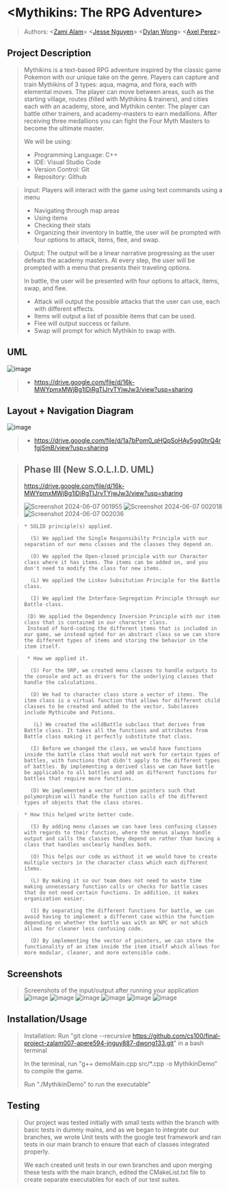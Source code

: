 # \<Mythikins: The RPG Adventure\>
 
 > Authors: \<[Zami Alam](https://github.com/zalam007)\>
 > \<[Jesse Nguyen](https://github.com/madjick1)\>
 > \<[Dylan Wong](https://github.com/dylanwong6605)\>
 > \<[Axel Perez](https://github.com/AxelPere)\>
 >
## Project Description
 > Mythikins is a text-based RPG adventure inspired by the classic game Pokemon with our unique take on the genre. Players can capture and train Mythikins of 3 types: aqua, magma, and flora, each with elemental moves. The player can move between areas, such as the starting 
 village, routes (filled with Mythikins & trainers), and cities each with an academy, store, and Mythikin center. The player can battle other 
 trainers, and academy-masters to earn medallions. After receiving three medallions you can fight the Four Myth Masters to become the ultimate 
 master.
 >
 > 
 >  We will be using: 
 > * Programming Language: C++ 
 > * IDE: Visual Studio Code
 > * Version Control: Git
 > * Repository: Github

 > Input: Players will interact with the game using text commands using a menu
 > * Navigating through map areas 
 > * Using items
 > * Checking their stats
 > * Organizing their inventory
 > In battle, the user will be prompted with four options to attack, items, flee, and swap.

 > Output:  The output will be a linear narrative progressing as the user defeats the academy masters. At every step, the user will be prompted with a menu that presents their traveling options.
>
> In battle, the user will be presented with four options to attack, items, swap, and flee.
 > * Attack will output the possible attacks that the user can use, each with different effects.
 > * Items will output a list of possible items that can be used.
 > * Flee will output success or failure.
 > * Swap will prompt for which Mythikin to swap with.

 ## UML
 ![image](https://github.com/cs100/final-project-zalam007-apere594-jnguy887-dwong133/assets/146038030/200bdec9-e415-45bc-9b85-3dbae2bf84ca)
 > * https://drive.google.com/file/d/16k-MWYpmxMWjBg1lDiRgTIJrvTYjwJw3/view?usp=sharing

 ## Layout + Navigation Diagram
![image](https://github.com/cs100/final-project-zalam007-apere594-jnguy887-dwong133/assets/146377680/3b584628-510a-4e18-966a-ce61cabd387f)
 > * https://drive.google.com/file/d/1a7bPom0_qHQpSoHAy5gg0hrQ4rfgjSmB/view?usp=sharing
 >

 
 > ## Phase III (New S.O.L.I.D. UML)
 >
 > https://drive.google.com/file/d/16k-MWYpmxMWjBg1lDiRgTIJrvTYjwJw3/view?usp=sharing
 >
> ![Screenshot 2024-06-07 001955](https://github.com/cs100/final-project-zalam007-apere594-jnguy887-dwong133/assets/134023272/74e3d6dd-5e62-4fb2-9563-cc4350fda04b)
> ![Screenshot 2024-06-07 002018](https://github.com/cs100/final-project-zalam007-apere594-jnguy887-dwong133/assets/134023272/69bd20cc-895d-4c10-ade4-000f9b789cb8)
> ![Screenshot 2024-06-07 002036](https://github.com/cs100/final-project-zalam007-apere594-jnguy887-dwong133/assets/134023272/8d01f76e-de39-4179-8532-b76cc40836a5)

 >     * SOLID principle(s) applied.
 >
 >       (S) We applied the Single Responsibilty Principle with our separation of our menu classes and the classes they depend on.
 >
 >       (O) We appled the Open-closed principle with our Character class where it has items. The items can be added on, and you don't need to modify the class for new items.
 >
 >       (L) We applied the Liskov Subsitution Principle for the Battle class.
 >
 >       (I) We applied the Interface-Segregation Principle through our Battle class.
 >
 >      (D) We applied the Dependency Inversion Principle with our item class that is contained in our character class.
 >      Instead of hard-coding the different items that is included in our game, we instead opted for an abstract class so we can store the different types of items and storing the behavior in the item itself.

 >      * How we applied it.
 >
 >       (S) For the SRP, we created menu classes to handle outputs to the console and act as drivers for the underlying classes that handle the calculations.
 >
 >       (O) We had to character class store a vector of items. The item class is a virtual function that allows for different child classes to be created and added to the vector. Subclasses include Mythicube and Potions. 
 > 
 >        (L) We created the wildBattle subclass that derives from Battle class. It takes all the functions and attributes from Battle class making it perfectly substitute that class.
 >
 >       (I) Before we changed the class, we would have functions inside the battle class that would not work for certain types of battles, with functions that didn't apply to the different types of battles. By implementing a derived class we can have battle be applicable to all battles and add on different functions for battles that require more functions.
 >
 >       (D) We implemented a vector of item pointers such that polymorphism will handle the function calls of the different types of objects that the class stores.

 >      
 >     * How this helped write better code.
 >
 >       (S) By adding menu classes we can have less confusing classes with regards to their function, where the menus always handle output and calls the classes they depend on rather than having a class that handles unclearly handles both.
 >
 >       (O) This helps our code as without it we would have to create multiple vectors in the character class which each different items. 
 > 
 >       (L) By making it so our team does not need to waste time making unnecessary function calls or checks for battle cases that do not need certain functions. In addition, it makes organization easier.
 >
 >       (I) By separating the different functions for battle, we can avoid having to implement a different case within the function depending on whether the battle was with an NPC or not which allows for cleaner less confusing code.
 > 
 >       (D) By implementing the vector of pointers, we can store the functionality of an item inside the item itself which allows for more modular, cleaner, and more extensible code. 

 
 ## Screenshots
 > Screenshots of the input/output after running your application
> ![image](https://github.com/cs100/final-project-zalam007-apere594-jnguy887-dwong133/assets/157668326/8168753f-7844-4f1c-af10-53190ab75285)
> ![image](https://github.com/cs100/final-project-zalam007-apere594-jnguy887-dwong133/assets/157668326/5ebf4038-6358-4531-a153-cbfe57aa6a75)
> ![image](https://github.com/cs100/final-project-zalam007-apere594-jnguy887-dwong133/assets/157668326/6f5804d0-73af-49a2-a5fd-d841c2e8f1b8)
> ![image](https://github.com/cs100/final-project-zalam007-apere594-jnguy887-dwong133/assets/157668326/1159220e-ae83-4ead-84b4-fdbc2b106627)
> ![image](https://github.com/cs100/final-project-zalam007-apere594-jnguy887-dwong133/assets/157668326/41659cd2-f393-4637-b38a-5606f7d38811)
> ![image](https://github.com/cs100/final-project-zalam007-apere594-jnguy887-dwong133/assets/157668326/cdbbf053-1e91-4a4e-bcfd-2a65c17861e5)






 ## Installation/Usage
 > Installation: Run "git clone --recursive https://github.com/cs100/final-project-zalam007-apere594-jnguy887-dwong133.git" in a bash terminal
> 
 > In the terminal, run "g++ demoMain.cpp src/*.cpp -o MythikinDemo" to compile the game.
>
 > Run "./MythikinDemo" to run the executable"
> 
 ## Testing
 > Our project was tested initially with small tests within the branch with basic tests in dummy mains, and as we began to integrate our branches, we wrote Unit tests with the google test framework and ran tests in our main branch to ensure that each of classes integrated properly.
 >
 > We each created unit tests in our own branches and upon merging these tests with the main branch, edited the CMakeList.txt file to create separate executables for each of our test suites.
 

